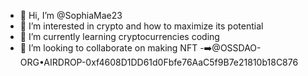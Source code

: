 - 👋 Hi, I’m @SophiaMae23
- 👀 I’m interested in crypto and how to maximize its potential
- 🌱 I’m currently learning cryptocurrencies coding
- 💞️ I’m looking to collaborate on making NFT
-➡️@OSSDAO-ORG•AIRDROP-0xf4608D1DD61d0Fbfe76AaC5f9B7e21810b18C876

<!---
SophiaMae23/SophiaMae23 is a ✨ special ✨ repository because its `README.md` (this file) appears on your GitHub profile.
You can click the Preview link to take a look at your changes.
--->
